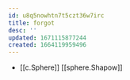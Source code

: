 ```yaml
---
id: u8q5nowhtn7t5czt36w7irc
title: forgot
desc: ''
updated: 1671115877244
created: 1664119959496
---
```


- [[c.Sphere]] [[sphere.Shapow]]